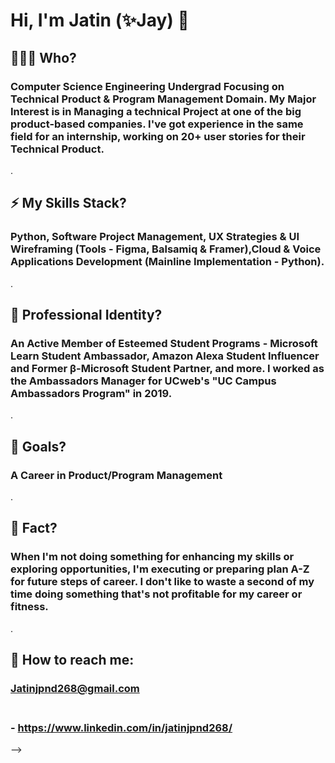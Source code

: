 # Hi, I'm Jatin (✨Jay) 👋

## 🧑🏻‍💼 Who?
### Computer Science Engineering Undergrad Focusing on Technical Product & Program Management Domain. My Major Interest is in Managing a technical Project at one of the big product-based companies. I've got experience in the same field for an internship, working on 20+ user stories for their Technical Product.
.
## ⚡ My Skills Stack?
### Python, Software Project Management, UX Strategies & UI Wireframing (Tools - Figma, Balsamiq & Framer),Cloud & Voice Applications Development (Mainline Implementation - Python).
.
## 🌱 Professional Identity?
### An Active Member of Esteemed Student Programs - Microsoft Learn Student Ambassador, Amazon Alexa Student Influencer and Former β-Microsoft Student Partner, and more. I worked as the Ambassadors Manager for UCweb's "UC Campus Ambassadors Program" in 2019.
.
## 🤔 Goals?
### A Career in Product/Program Management
.
## 🤖 Fact? 
### When I'm not doing something for enhancing my skills or exploring opportunities, I'm executing or preparing plan A-Z for future steps of career. I don't like to waste a second of my time doing something that's not profitable for my career or fitness.
.
## 💬 How to reach me:
### Jatinjpnd268@gmail.com
###  <td align="left"><a href="https://www.linkedin.com/in/jatinjpnd268/"><img src="https://nakedsecurity.sophos.com/wp-content/uploads/sites/2/2017/12/linkedin.png?w=50&h=50&crop=1" alt=""/><br /></a><br /></td> - https://www.linkedin.com/in/jatinjpnd268/
--> 
